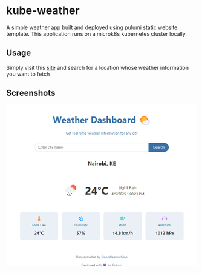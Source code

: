 # kube-weather
A simple weather app built and deployed using pulumi static website template. This application runs on a microk8s kubernetes cluster locally.

## Usage
Simply visit this [site]() and search for a location whose weather information you want to fetch

## Screenshots
![Screenshot of the Application](image.png)
